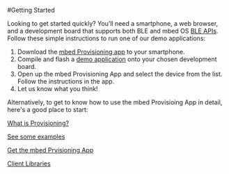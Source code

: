 #Getting Started

Looking to get started quickly? You’ll need a smartphone, a web browser, and a development board that supports both BLE and mbed OS [BLE APIs](http://docs.mbed.org/docs/ble-intros/en/latest/). Follow these simple instructions to run one of our demo applications:

1. Download the [mbed Provisioning app](faqs.md#how-do-i-get-the-app) to your smartphone.
2. Compile and flash a [demo application](https://github.com/ARMmbed/voytalk-hello-mbed) onto your chosen development board.
3. Open up the mbed Provisioning App and select the device from the list. Follow the instructions in the app.
4. Let us know what you think!


Alternatively, to get to know how to use the mbed Provisioing App in detail, here's a good place to start:

[What is Provisioning?](what_is_provisioning.md)

[See some examples](use_cases.md)

[Get the mbed Prvisioning App](faqs.md#how-do-i-get-the-app)

[Client Libraries](faqs.md#how-do-i-use-mbed-provisioning-app-with-mbed-os)
